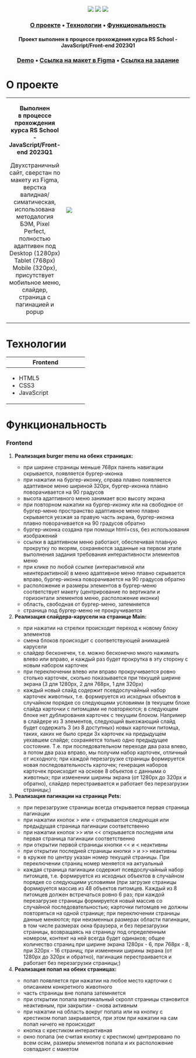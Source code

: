 <div align="center">
 <img src="https://img.shields.io/badge/HTML5-E34F26?style=flat-square&logo=html5&logoColor=white" />
 <img src="https://img.shields.io/badge/CSS3-1572B6?style=flat-square&logo=css3&logoColor=white" />
 <img src="https://img.shields.io/badge/JavaScript-202124?style=flat-square&logo=javascript&logoColor=F7DF1E" />
</div>

<h3 align="center">
  <a href="#about">О проекте</a>
  •
  <a href="#techs">Технологии</a>
  •
  <a href="#functionality">Функциональность</a>
</h3>

<h4 align=center>Проект выполнен в процессе прохождения курса RS School - JavaScript/Front-end 2023Q1</h4>

<h3 align="center">
  <a href="https://paavveel.github.io/shelter/shelter/main.html" title="Link">Demo</a> 
  •
  <a href="https://www.figma.com/file/Yk6EnbY63FyG2PJTFkJDMh/shelter">Ссылка на макет в Figma</a>
  •
  <a href="https://github.com/rolling-scopes-school/tasks/blob/master/tasks/shelter/shelter.md">Ссылка на задание</a>
</h3>

<h1 id="about">О проекте</h1>

<table>
  <tbody>
    <tr>
      <td>
        <p align="center"><b>Выполнен <br>в процессе прохождения курса RS School - JavaScript/Front-end 2023Q1</b><p>
        <p align="center">Двухстраничный сайт, сверстан по макету из Figma, верстка валидная/симатическая, использована методалогия БЭМ, Pixel Perfect, полностью адаптивен под Desktop (1280px) Tablet (768px) Mobile (320px), присутствует мобильное меню, слайдер, страница с пагинацией и popup</p>
      </td>
      <td width="70%"><img src="https://user-images.githubusercontent.com/65166970/232239209-9a9852b7-c0c7-43bc-a4be-e008fb062dcb.gif"/></td>
  </tbody>
</table>

<h1 id="techs">Технологии</h1>

<table>
  <thead>
    <tr>
      <th width="200px">Frontend</th>
    </tr>
  </thead>
  <tbody>
    <tr>
      <td>
        <ul>
          <li>HTML5</li>
          <li>CSS3</li>
          <li>JavaScript</li>
        </ul>
      </td>
    </tr>
  </tbody>
</table>

<h1 id="functionality">Функциональность</h1>

<h3>Frontend</h3>

<ol>
  <li><b>Реализация burger menu на обеих страницах:</b></li>
  <ul>
    <li>при ширине страницы меньше 768рх панель навигации скрывается, появляется бургер-иконка</li>
    <li>при нажатии на бургер-иконку, справа плавно появляется адаптивное меню шириной 320px, бургер-иконка плавно поворачивается на 90 градусов</li>
    <li>высота адаптивного меню занимает всю высоту экрана</li>
    <li>при повторном нажатии на бургер-иконку или на свободное от бургер-меню пространство адаптивное меню плавно скрывается уезжая за правую часть экрана, бургер-иконка плавно поворачивается на 90 градусов обратно</li>
    <li>бургер-иконка создана при помощи html+css, без использования изображений</li>
    <li>ссылки в адаптивном меню работают, обеспечивая плавную прокрутку по якорям, сохраняются заданные на первом этапе выполнения задания требования интерактивности элементов меню</li>
    <li>при клике по любой ссылке (интерактивной или неинтерактивной) в меню адаптивное меню плавно скрывается вправо, бургер-иконка поворачивается на 90 градусов обратно</li>
    <li>расположение и размеры элементов в бургер-меню соответствует макету (центрирование по вертикали и горизонтали элементов меню, расположение иконки)</li>
    <li>область, свободная от бургер-меню, затемняется</li>
    <li>страница под бургер-меню не прокручивается</li>
  </ul>
  <li><b>Реализация слайдера-карусели на странице Main:</b></li>
  <ul>
    <li>при нажатии на стрелки происходит переход к новому блоку элементов</li>
    <li>смена блоков происходит с соответствующей анимацией карусели</li>
    <li>слайдер бесконечен, т.е. можно бесконечно много нажимать влево или вправо, и каждый раз будет прокрутка в эту сторону с новым набором карточек</li>
    <li>при переключении влево или вправо прокручивается ровно столько карточек, сколько показывается при текущей ширине экрана (3 для 1280px, 2 для 768px, 1 для 320px)</li>
    <li>каждый новый слайд содержит псевдослучайный набор карточек животных, т.е. формируется из исходных объектов в случайном порядке со следующими условиями (в текущем блоке слайда карточки с питомцами не повторяются; в следующем блоке нет дублирования карточек с текущим блоком. Например в слайдере из 3 элементов, следующий выезжающий слайд будет содержать 3 (из 8 доступных) новых карточки питомца, таких, каких не было среди 3х карточек на предыдущем уехавшем слайде;
сохраняется только одно предыдущее состояние. Т.е. при последовательном переходе два раза влево, а потом два раза вправо, мы получим набор карточек, отличный от исходного;
при каждой перезагрузке страницы формируется новая последовательность карточек;
генерация наборов карточек происходит на основе 8 объектов с данными о животных;
при изменении ширины экрана (от 1280px до 320px и обратно), слайдер перестраивается и работает без перезагрузки страницы;)</li>
  </ul>
  <li><b>Реализация пагинации на странице Pets:</b></li>
  <ul>
    <li>при перезагрузке страницы всегда открывается первая страница пагинации</li>
    <li>при нажатии кнопок > или < открывается следующая или предыдущая страница пагинации соответственно</li>
    <li>при нажатии кнопок >> или << открывается последняя или первая страница пагинации соответственно</li>
    <li>при открытии первой страницы кнопки << и < неактивны</li>
    <li>при открытии последней страницы кнопки > и >> неактивны</li>
    <li>в кружке по центру указан номер текущей страницы. При переключении страниц номер меняется на актуальный</li>
    <li>каждая страница пагинации содержит псевдослучайный набор питомцев, т.е. формируется из исходных объектов в случайном порядке со следующими условиями (при загрузке страницы формируется массив из 48 объектов питомцев. Каждый из 8 питомцев должен встречаться ровно 6 раз;
      при каждой перезагрузке страницы формируется новый массив со случайной последовательностью; карточки питомцев не должны повторяться на одной странице;
      при переключении страницы данные меняются; при неизменных размерах области пагинации, в том числе размерах окна браузера, и без перезагрузки страницы, возвращаясь на страницу под определенным номером, контент на ней всегда будет одинаков;
      общее количество страниц при ширине экрана 1280px - 6, при 768px - 8, при 320px - 16 страниц; при изменении ширины экрана (от 1280px до 320px и обратно), пагинация перестраивается и работает без перезагрузки страницы;)</li>
  </ul>
  <li><b>Реализация попап на обеих страницах:</b></li>
  <ul>
    <li>попап появляется при нажатии на любое место карточки с описанием конкретного животного</li>
    <li>часть страницы вне попапа затемняется</li>
    <li>при открытии попапа вертикальный скролл страницы становится неактивным, при закрытии - снова активным</li>
    <li>при нажатии на область вокруг попапа или на кнопку с крестиком попап закрывается, при этом при нажатии на сам попап ничего не происходит</li>
    <li>кнопка с крестиком интерактивная</li>
    <li>окно попапа (не считая кнопку с крестиком) центрировано по всем осям, размеры элементов попапа и их расположение совпадают с макетом</li>
  </ul>
</ol>
